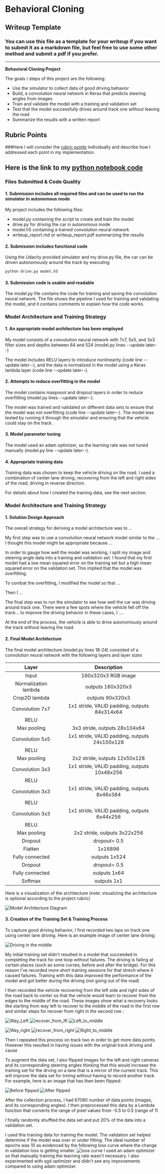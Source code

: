 # **Behavioral Cloning** 

## Writeup Template

### You can use this file as a template for your writeup if you want to submit it as a markdown file, but feel free to use some other method and submit a pdf if you prefer.

---

**Behavioral Cloning Project**

The goals / steps of this project are the following:
* Use the simulator to collect data of good driving behavior
* Build, a convolution neural network in Keras that predicts steering angles from images
* Train and validate the model with a training and validation set
* Test that the model successfully drives around track one without leaving the road
* Summarize the results with a written report


[//]: # (Image References)

[image1]: ./examples/placeholder.png "Model Visualization"
[image2]: ./examples/placeholder.png "Grayscaling"
[image3]: ./examples/placeholder_small.png "Recovery Image"
[image4]: ./examples/placeholder_small.png "Recovery Image"
[image5]: ./examples/placeholder_small.png "Recovery Image"
[image6]: ./examples/placeholder_small.png "Normal Image"
[image7]: ./examples/placeholder_small.png "Flipped Image"

## Rubric Points
###Here I will consider the [rubric points](https://review.udacity.com/#!/rubrics/432/view) individually and describe how I addressed each point in my implementation.  

Here is the link to my [python notebook code](http://localhost:8888/notebooks/CarND-Behavioral-Cloning-P3/model.ipynb)
---
### Files Submitted & Code Quality

#### 1. Submission includes all required files and can be used to run the simulator in autonomous mode

My project includes the following files:
* model.py containing the script to create and train the model
* drive.py for driving the car in autonomous mode
* model.h5 containing a trained convolution neural network 
* writeup_report.md or writeup_report.pdf summarizing the results

#### 2. Submission includes functional code
Using the Udacity provided simulator and my drive.py file, the car can be driven autonomously around the track by executing 
```sh
python drive.py model.h5
```

#### 3. Submission code is usable and readable

The model.py file contains the code for training and saving the convolution neural network. The file shows the pipeline I used for training and validating the model, and it contains comments to explain how the code works.

### Model Architecture and Training Strategy

#### 1. An appropriate model architecture has been employed

My model consists of a convolution neural network with 7x7, 5x5, and 3x3 filter sizes and depths between 64 and 524 (model.py lines --update later--) 

The model includes RELU layers to introduce nonlinearity (code line --update later--), and the data is normalized in the model using a Keras lambda layer (code line --update later--). 

#### 2. Attempts to reduce overfitting in the model

The model contains maxpoool and dropout layers in order to reduce overfitting (model.py lines --update later--). 

The model was trained and validated on different data sets to ensure that the model was not overfitting (code line --update later--). The model was tested by running it through the simulator and ensuring that the vehicle could stay on the track.

#### 3. Model parameter tuning

The model used an adam optimizer, so the learning rate was not tuned manually (model.py line --update later--).

#### 4. Appropriate training data

Training data was chosen to keep the vehicle driving on the road. I used a combination of center lane driving, recovering from the left and right sides of the road, driving in reverse direction. 

For details about how I created the training data, see the next section. 

### Model Architecture and Training Strategy

#### 1. Solution Design Approach

The overall strategy for deriving a model architecture was to ...

My first step was to use a convolution neural network model similar to the ... I thought this model might be appropriate because ...

In order to gauge how well the model was working, I split my image and steering angle data into a training and validation set. I found that my first model had a low mean squared error on the training set but a high mean squared error on the validation set. This implied that the model was overfitting. 

To combat the overfitting, I modified the model so that ...

Then I ... 

The final step was to run the simulator to see how well the car was driving around track one. There were a few spots where the vehicle fell off the track... to improve the driving behavior in these cases, I ....

At the end of the process, the vehicle is able to drive autonomously around the track without leaving the road.

#### 2. Final Model Architecture

The final model architecture (model.py lines 18-24) consisted of a convolution neural network with the following layers and layer sizes

| Layer         		|     Description	        					| 
|:---------------------:|:---------------------------------------------:| 
| Input         		| 160x320x3 RGB image   							| 
| Normalization lambda     	| outputs 160x320x3 	|
| Crop2D lambda     	| outputs 90x320x3 	|
| Convolution 7x7     	| 1x1 stride, VALID padding, outputs 84x314x64 	|
| RELU					|												|
| Max pooling	      	| 3x3 stride,  outputs 28x104x64 				|
| Convolution 5x5     	| 1x1 stride, VALID padding, outputs 24x100x128 	|
| RELU					|												|
| Max pooling	      	| 2x2 stride,  outputs 12x50x128 				|
| Convolution 3x3     	| 1x1 stride, VALID padding, outputs 10x48x256 	|
| RELU					|												|
| Convolution 3x3     	| 1x1 stride, VALID padding, outputs 8x46x384 	|
| RELU					|												|
| Convolution 3x3     	| 1x1 stride, VALID padding, outputs 6x44x256 	|
| RELU					|												|
| Max pooling	      	| 2x2 stride,  outputs 3x22x256 				|
| Dropout					| dropout= 0.5												|
| Flatten					| 1x16896												|
| Fully connected	|   outputs 1x524					|
| Dropout					| dropout= 0.5												|
| Fully connected	|   outputs 1x64					|
| Softmax				| outputs 1x1        												|

Here is a visualization of the architecture (note: visualizing the architecture is optional according to the project rubric)

![Model Architecture Diagram](./writeup_imgs/model.png)

#### 3. Creation of the Training Set & Training Process

To capture good driving behavior, I first recorded two laps on track one using center lane driving. Here is an example image of center lane driving:

![Driving in the middle](./writeup_imgs/center_normal.jpg)

My initial training set didn't resulted in a model that succeeded in completing the track for one loop without failures. The driving is failing at certain places (such as some curves, before and after the bridge). For this reason I've recorded more short training sessions for that strech where it caused failures. Training with this data improved the performance of the model and got better during the driving (not going out of the road)

I then recorded the vehicle recovering from the left side and right sides of the road back to center so that the vehicle would learn to recover from the edges to the middle of the road. These images show what a recovery looks like starting from way left to recover to the middle of the road in the first row and similar steps for recover from right in the second row :

![Way_Left](./writeup_imgs/Way_Left.jpg)
![recover_from_lft](./writeup_imgs/recover_from_lft.jpg)
![Left_to_middle](./writeup_imgs/Left_to_middle.jpg)


![Way_right](./writeup_imgs/Way_right.jpg)
![recover_from_right](./writeup_imgs/recover_from_right.jpg)
![Right_to_middle](./writeup_imgs/Right_to_middle.jpg)

Then I repeated this process on track two in order to get more data points. However this resulted in having issues with the original track driving and cause

To augment the data set, I also flipped images for the left and right cameras and its corresponding steering angles thinking that this would increase the training set for the drving on a lane that is a mirror of the current track. This will improve the data set for trining without having to record another track. For example, here is an image that has then been flipped:

![Before flipped](./writeup_imgs/recover_from_lft.jpg)
![After flipped](./writeup_imgs/flipped_img.jpg)


After the collection process, I had 67080 number of data points (images, and its corresponding angles). I then preprocessed this data by a Lambda function that converts the range of pixel values from -0.5 to 0.5 (range of 1)


I finally randomly shuffled the data set and put 20% of the data into a validation set. 

I used this training data for training the model. The validation set helped determine if the model was over or under fitting. The ideal number of epochs was 10 as evidenced by the following loss curve where the change in validation loss is getting smaller. 
![loss curve](./writeup_imgs/loss_with_adam_july_15th_model.png)
I used an adam optimizer so that manually training the learning rate wasn't necessary. I also experimented with sgd optimizer and didn't see any improvements compared to using adam optimizer.

